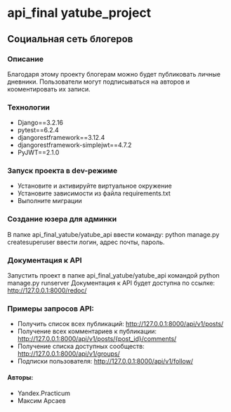 # api_final yatube_project
## Социальная сеть блогеров
### Описание
Благодаря этому проекту блогерам можно будет публиковать личные дневники.
Пользователи могут подписываться на авторов и кооментировать их записи.
### Технологии
- Django==3.2.16
- pytest==6.2.4
- djangorestframework==3.12.4
- djangorestframework-simplejwt==4.7.2
- PyJWT==2.1.0
### Запуск проекта в dev-режиме
- Установите и активируйте виртуальное окружение
- Установите зависимости из файла requirements.txt
- Выполните миграции

### Создание юзера для админки
В папке api_final_yatube/yatube_api ввести команду: python manage.py createsuperuser
ввести логин, адрес почты, пароль.

### Документация к API
Запустить проект в папке api_final_yatube/yatube_api командой python manage.py runserver
Документация к API будет доступна по ссылке: http://127.0.0.1:8000/redoc/

### Примеры запросов API:
- Получить список всех публикаций: http://127.0.0.1:8000/api/v1/posts/
- Получение всех комментариев к публикации: http://127.0.0.1:8000/api/v1/posts/{post_id}/comments/
- Получение списка доступных сообществ: http://127.0.0.1:8000/api/v1/groups/
- Подписки пользователя: http://127.0.0.1:8000/api/v1/follow/

#### Авторы:
- Yandex.Practicum
- Максим Арсаев